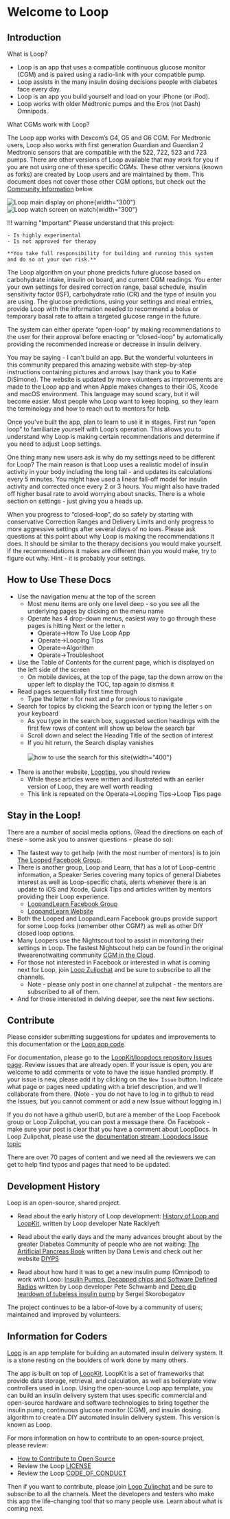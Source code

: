 # Welcome to Loop

## Introduction

What is Loop?

* Loop is an app that uses a compatible continuous glucose monitor (CGM) and is paired using a radio-link with your compatible pump.
* Loop assists in the many insulin dosing decisions people with diabetes face every day.
* Loop is an app you build yourself and load on your iPhone (or iPod).
* Loop works with older Medtronic pumps and the Eros (not Dash) Omnipods.  

What CGMs work with Loop?

The Loop app works with Dexcom’s G4, G5 and G6 CGM. For Medtronic users, Loop also works with first generation Guardian and Guardian 2 Medtronic sensors that are compatible with the 522, 722, 523 and 723 pumps. There are other versions of Loop available that may work for you if you are not using one of these specific CGMs.  These other versions (known as forks) are created by Loop users and are maintained by them. This document does not cover those other CGM options, but check out the [Community Information](index.md#stay-in-the-loop) below.

![Loop main display on phone](img/phone_updated_loop.svg){width="300"}
![Loop watch screen on watch](img/watch_updated_loop.svg){width="300"}

!!! warning "Important"
    Please understand that this project:

    - Is highly experimental
    - Is not approved for therapy

    **You take full responsibility for building and running this system and do so at your own risk.**

The Loop algorithm on your phone predicts future glucose based on carbohydrate intake, insulin on board, and current CGM readings. You enter your own settings for desired correction range, basal schedule, insulin sensitivity factor (ISF), carbohydrate ratio (CR) and the type of insulin you are using.  The glucose predictions, using your settings and meal entries, provide Loop with the information needed to recommend a bolus or temporary basal rate to attain a targeted glucose range in the future.

The system can either operate “open-loop” by making recommendations to the user for their approval before enacting or “closed-loop” by automatically providing the recommended increase or decrease in insulin delivery.

You may be saying - I can't build an app. But the wonderful volunteers in this community prepared this amazing website with step-by-step instructions containing pictures and arrows (say thank you to Katie DiSimone). The website is updated by more volunteers as improvements are made to the Loop app and when Apple makes changes to their iOS, Xcode and macOS environment. This language may sound scary, but it will become easier. Most people who Loop want to keep looping, so they learn the terminology and how to reach out to mentors for help.

Once you've built the app, plan to learn to use it in stages. First run “open loop” to familiarize yourself with Loop’s operation. This allows you to understand why Loop is making certain recommendations and determine if you need to adjust Loop settings.

One thing many new users ask is why do my settings need to be different for Loop?  The main reason is that Loop uses a realistic model of insulin activity in your body including the long tail - and updates its calculations every 5 minutes.  You might have used a linear fall-off model for insulin activity and corrected once every 2 or 3 hours. You might also have traded off higher basal rate to avoid worrying about snacks.  There is a whole section on settings - just giving you a heads up.

When you progress to “closed-loop”, do so safely by starting with conservative Correction Ranges and Delivery Limits and only progress to more aggressive settings after several days of no lows. Please ask questions at this point about why Loop is making the recommendations it does.  It should be similar to the therapy decisions you would make yourself.  If the recommendations it makes are different than you would make, try to figure out why. Hint - it is probably your settings.

## How to Use These Docs

* Use the navigation menu at the top of the screen
    * Most menu items are only one level deep - so you see all the underlying pages by clicking on the menu name
    * Operate has 4 drop-down menus, easiest way to go through these pages is hitting Next or the letter `n`
        * Operate->How To Use Loop App
        * Operate->Looping Tips
        * Operate->Algorithm
        * Operate->Troubleshoot
* Use the Table of Contents for the current page, which is displayed on the left side of the screen
    * On mobile devices, at the top of the page, tap the down arrow on the upper left to display the TOC, tap again to dismiss it
* Read pages sequentially first time through
    * Type the letter `n` for next and `p` for previous to navigate
* Search for topics by clicking the Search icon or typing the letter `s` on your keyboard
    * As you type in the search box, suggested section headings with the first few rows of content will show up below the search bar
    * Scroll down and select the Heading Title of the section of interest
    * If you hit return, the Search display vanishes
<br/><br/>![how to use the search for this site](img/search_example.png){width="400"}<br/><br/>
* There is another website, [Looptips](https://kdisimone.github.io/looptips/), you should review
    * While these articles were written and illustrated with an earlier version of Loop, they are well worth reading
    * This link is repeated on the Operate->Looping Tips->Loop Tips page

## Stay in the Loop!

There are a number of social media options. (Read the directions on each of these - some ask you to answer questions - please do so):

  * The fastest way to get help (with the most number of mentors) is to join [The Looped Facebook Group](https://www.facebook.com/groups/TheLoopedGroup).
  * There is another group, Loop and Learn, that has a lot of Loop-centric information, a Speaker Series covering many topics of general Diabetes interest as well as Loop-specific chats, alerts whenever there is an update to iOS and Xcode, Quick Tips and articles written by mentors providing their Loop experience.
      * [LoopandLearn Facebook Group](https://www.facebook.com/groups/LOOPandLEARN)
      * [LoopandLearn Website](https://www.loopandlearn.org)
  * Both the Looped and LoopandLearn Facebook groups provide support for some Loop forks (remember other CGM?) as well as other DIY closed loop options.
  * Many Loopers use the Nightscout tool to assist in monitoring their settings in Loop. The fastest Nightscout help can be found in the original #wearenotwaiting community [CGM in the Cloud](https://www.facebook.com/groups/CGMinthecloud).
  * For those not interested in Facebook or interested in what is coming next for Loop, join [Loop Zulipchat](https://loop.zulipchat.com) and be sure to subscribe to all the channels.  
      * Note - please only post in one channel at zulipchat - the mentors are subscribed to all of them.
  * And for those interested in delving deeper, see the next few sections.

## Contribute

Please consider submitting suggestions for updates and improvements to this documentation or the [Loop app code](index.md#information-for-coders).

For documentation, please go to the [LoopKit/loopdocs repository Issues page](https://github.com/LoopKit/loopdocs/issues). Review issues that are already open. If your issue is open, you are welcome to add comments or vote to have the issue handled promptly. If your issue is new, please add it by clicking on the `New Issue` button. Indicate what page or pages need updating with a brief description, and we'll collaborate from there. (Note - you do not have to log in to github to read the Issues, but you cannot comment or add a new Issue without logging in.)

If you do not have a github userID, but are a member of the Loop Facebook group or Loop Zulipchat, you can post a message there.  On Facebook - make sure your post is clear that you have a comment about LoopDocs.  In Loop Zulipchat, please use the [documentation stream, Loopdocs Issue topic](https://loop.zulipchat.com/#narrow/stream/270362-documentation/topic/Loopdocs.20Issue)

There are over 70 pages of content and we need all the reviewers we can get to help find typos and pages that need to be updated.

## Development History

Loop is an open-source, shared project.

  * Read about the early history of Loop development: [History of Loop and LoopKit](https://medium.com/@loudnate/the-history-of-loop-and-loopkit-59b3caf13805), written by Loop developer Nate Racklyeft

  * Read about the early days and the many advances brought about by the greater Diabetes Community of people who are not waiting: [The Artificial Pancreas Book](https://www.artificialpancreasbook.com/) written by Dana Lewis and check out her website [DIYPS](https://diyps.org)

  * Read about how hard it was to get a new insulin pump (Omnipod) to work with Loop: [Insulin Pumps, Decapped chips and Software Defined Radios](https://medium.com/@ps2) written by Loop developer Pete Schwamb and [Deep dip teardown of tubeless insulin pump](https://arxiv.org/ftp/arxiv/papers/1709/1709.06026.pdf) by Sergei Skorobogatov

The project continues to be a labor-of-love by a community of users; maintained and improved by volunteers.

## Information for Coders

[Loop](https://github.com/LoopKit/Loop) is an app template for building an automated insulin delivery system. It is a stone resting on the boulders of work done by many others.

The app is built on top of [LoopKit](https://github.com/LoopKit/LoopKit). LoopKit is a set of frameworks that provide data storage, retrieval, and calculation, as well as boilerplate view controllers used in Loop. Using the open-source Loop app template, you can build an insulin delivery system that uses specific commercial and open-source hardware and software technologies to bring together the insulin pump, continuous glucose monitor (CGM), and insulin dosing algorithm to create a DIY automated insulin delivery system. This version is known as Loop.  

For more information on how to contribute to an open-source project, please review:

  * [How to Contribute to Open Source](https://opensource.guide/how-to-contribute/)
  * Review the Loop [LICENSE](https://github.com/LoopKit/Loop/blob/master/LICENSE.md)
  * Review the Loop [CODE_OF_CONDUCT](https://github.com/LoopKit/Loop/blob/master/CODE_OF_CONDUCT.md)

Then if you want to contribute, please join [Loop Zulipchat](https://loop.zulipchat.com) and be sure to subscribe to all the channels. Meet the developers and testers who make this app the life-changing tool that so many people use. Learn about what is coming next.
